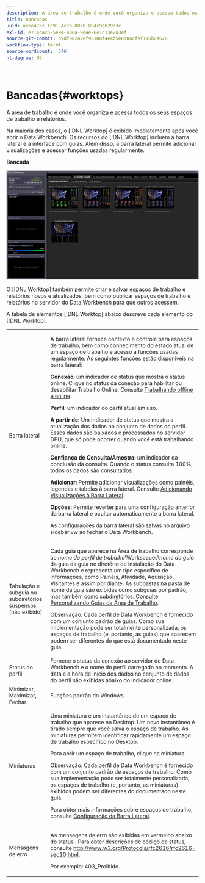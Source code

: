 ```yaml
---
description: A área de trabalho é onde você organiza e acessa todos os seus espaços de trabalho e relatórios.
title: Bancadas
uuid: ae6e475c-fc91-4c76-883b-894c9eb2933c
exl-id: e714ca25-5e94-408a-9d4e-6e1c13e2a3ef
source-git-commit: d9df90242ef96188f4e4b5e6d04cfef196b0a628
workflow-type: tm+mt
source-wordcount: '546'
ht-degree: 0%

---
```


# Bancadas{#worktops}

A área de trabalho é onde você organiza e acessa todos os seus espaços de trabalho e relatórios.

Na maioria dos casos, o [!DNL Worktop] é exibido imediatamente após você abrir o Data Workbench. Os recursos do [!DNL Worktop] incluem a barra lateral e a interface com guias. Além disso, a barra lateral permite adicionar visualizações e acessar funções usadas regularmente.

**Bancada**

![](assets/client-wktp.png)

O [!DNL Worktop] também permite criar e salvar espaços de trabalho e relatórios novos e atualizados, bem como publicar espaços de trabalho e relatórios no servidor do Data Workbench para que outros acessem.

A tabela de elementos [!DNL Worktop] abaixo descreve cada elemento do [!DNL Worktop].

<table id="table_CB1DBB7DE8E2450A8C57601531BBD689"> 
 <tbody> 
  <tr> 
   <td colname="col1"> Barra lateral </td> 
   <td colname="col2"> <p>A barra lateral fornece contexto e controle para espaços de trabalho, bem como conhecimento do estado atual de um espaço de trabalho e acesso a funções usadas regularmente. As seguintes funções estão disponíveis na barra lateral: </p> <p> <b>Conexão:</b> um indicador de status que mostra o status online. Clique no status da conexão para habilitar ou desabilitar <span class="wintitle"> Trabalho Online</span>. Consulte <a href="../../home/c-get-started/c-off-on.md#concept-cef8758ede044b18b3558376c5eb9f54"> Trabalhando offline e online</a>. </p> <p> <b>Perfil:</b> um indicador do perfil atual em uso. </p> <p> <b>A partir de:  </b>Um indicador de status que mostra a atualização dos dados no conjunto de dados do perfil. Esses dados são baixados e processados no servidor DPU, que só pode ocorrer quando você está trabalhando online. </p> <p> <b>Confiança de Consulta/Amostra:</b>  um indicador da conclusão da consulta. Quando o status consulta 100%, todos os dados são consultados. </p> <p> <b>Adicionar:</b> Permite adicionar visualizações como painéis, legendas e tabelas à barra lateral. Consulte <a href="../../home/c-get-started/c-config-sidebar.md#section-666f70a405db4f8d8eaffa567ffcac06"> Adicionando Visualizações à Barra Lateral</a>. </p> <p> <b>Opções: </b> Permite reverter para uma configuração anterior da barra lateral e ocultar automaticamente a barra lateral. </p> <p>As configurações da barra lateral são salvas no arquivo <span class="filepath"> sidebar.vw</span> ao fechar o Data Workbench. </p> </td> 
  </tr> 
  <tr> 
   <td colname="col1"> <p>Tabulação e subguia ou subdiretórios suspensos (não exibido) </p> </td> 
   <td colname="col2"> <p>Cada guia que aparece na <span class="wintitle"> Área de trabalho</span> corresponde ao <i>nome do perfil de trabalho</i>\Workspaces\<i>nome da guia</i> da guia da guia no diretório de instalação do Data Workbench e representa um tipo específico de informações, como Painéis, Atividade, Aquisição, Visitantes e assim por diante. As subpastas na pasta de nome da guia são exibidas como subguias por padrão, mas também como subdiretórios. Consulte <a href="../../home/c-get-started/c-intf-anlys-ftrs/c-cstm-wktp-tabs/c-cstm-wktp-tabs.md#concept-0f1e6061b03949199326dc6df71a52bc"> Personalizando Guias da Área de Trabalho</a>. </p> <p> <p>Observação:  Cada perfil de Data Workbench é fornecido com um conjunto padrão de guias. Como sua implementação pode ser totalmente personalizada, os espaços de trabalho (e, portanto, as guias) que aparecem podem ser diferentes do que está documentado neste guia. </p> </p> </td> 
  </tr> 
  <tr> 
   <td colname="col1"> Status do perfil </td> 
   <td colname="col2"> Fornece o status da conexão ao servidor do Data Workbench e o nome do perfil carregado no momento. A data e a hora de início dos dados no conjunto de dados do perfil são exibidas abaixo do indicador online. </td> 
  </tr> 
  <tr> 
   <td colname="col1"> Minimizar, Maximizar, Fechar </td> 
   <td colname="col2"> Funções padrão do Windows. </td> 
  </tr> 
  <tr> 
   <td colname="col1"> Miniaturas </td> 
   <td colname="col2"> <p>Uma miniatura é um instantâneo de um espaço de trabalho que aparece no <span class="wintitle"> Desktop</span>. Um novo instantâneo é tirado sempre que você salva o espaço de trabalho. As miniaturas permitem identificar rapidamente um espaço de trabalho específico no <span class="wintitle"> Desktop</span>. </p> <p>Para abrir um espaço de trabalho, clique na miniatura. </p> <p> <p>Observação:  Cada perfil de Data Workbench é fornecido com um conjunto padrão de espaços de trabalho. Como sua implementação pode ser totalmente personalizada, os espaços de trabalho (e, portanto, as miniaturas) exibidos podem ser diferentes do documentado neste guia. </p> </p> <p>Para obter mais informações sobre espaços de trabalho, consulte <a href="../../home/c-get-started/c-config-sidebar.md#concept-41db771b302e43018e5a9daa40b397e6"> Configuração da Barra Lateral</a>. </p> </td> 
  </tr> 
  <tr> 
   <td colname="col1"> Mensagens de erro </td> 
   <td colname="col2"> <p>As mensagens de erro são exibidas em vermelho abaixo do status . Para obter descrições de código de status, consulte <a href="http://www.w3.org/Protocols/rfc2616/rfc2616-sec10.html" format="http" scope="external"> http://www.w3.org/Protocols/rfc2616/rfc2616-sec10.html</a>. </p> <p>Por exemplo: 403_Proibido. </p> </td> 
  </tr> 
 </tbody> 
</table>
